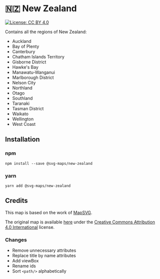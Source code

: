 # 🇳🇿 New Zealand

[![License: CC BY 4.0](https://img.shields.io/badge/License-CC%20BY%204.0-blue.svg)](https://creativecommons.org/licenses/by/4.0/)

Contains all the regions of New Zealand:
* Auckland
* Bay of Plenty
* Canterbury
* Chatham Islands Territory
* Gisborne District
* Hawke's Bay
* Manawatu-Wanganui
* Marlborough District
* Nelson City
* Northland
* Otago
* Southland
* Taranaki
* Tasman District
* Waikato
* Wellington
* West Coast

## Installation

### npm

`npm install --save @svg-maps/new-zealand`

### yarn

`yarn add @svg-maps/new-zealand`

## Credits

This map is based on the work of [MapSVG](https://mapsvg.com).

The original map is available [here](https://mapsvg.com/maps/new-zealand) under the [Creative Commons Attribution 4.0 International](https://creativecommons.org/licenses/by/4.0/) license.

### Changes

* Remove unnecessary attributes
* Replace title by name attributes
* Add viewBox
* Rename ids
* Sort `<path/>` alphabetically
